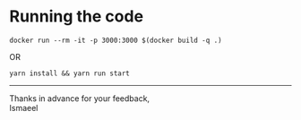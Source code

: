 # Running the code
`docker run --rm -it -p 3000:3000 $(docker build -q .)`

OR

`yarn install && yarn run start`



____________


Thanks in advance for your feedback,  
Ismaeel